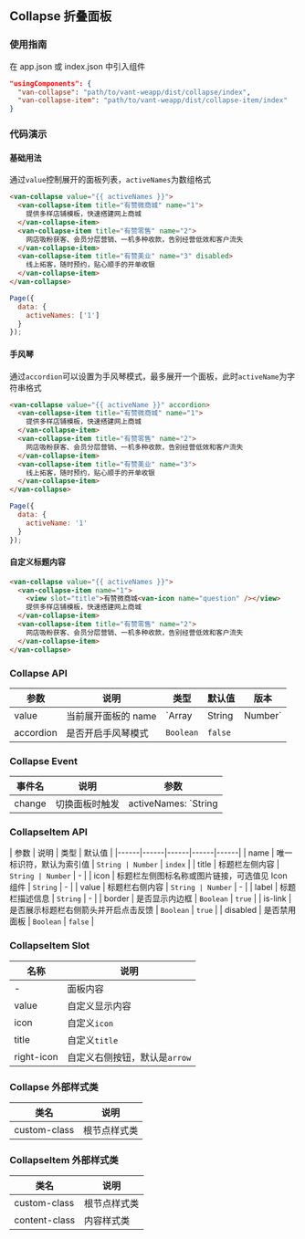 ## Collapse 折叠面板

### 使用指南
在 app.json 或 index.json 中引入组件
```json
"usingComponents": {
  "van-collapse": "path/to/vant-weapp/dist/collapse/index",
  "van-collapse-item": "path/to/vant-weapp/dist/collapse-item/index"
}
```

### 代码演示

#### 基础用法
通过`value`控制展开的面板列表，`activeNames`为数组格式

```html
<van-collapse value="{{ activeNames }}">
  <van-collapse-item title="有赞微商城" name="1">
    提供多样店铺模板，快速搭建网上商城
  </van-collapse-item>
  <van-collapse-item title="有赞零售" name="2">
    网店吸粉获客、会员分层营销、一机多种收款，告别经营低效和客户流失
  </van-collapse-item>
  <van-collapse-item title="有赞美业" name="3" disabled>
    线上拓客，随时预约，贴心顺手的开单收银
  </van-collapse-item>
</van-collapse>
```

``` javascript
Page({
  data: {
    activeNames: ['1']
  }
});
```

#### 手风琴
通过`accordion`可以设置为手风琴模式，最多展开一个面板，此时`activeName`为字符串格式

```html
<van-collapse value="{{ activeName }}" accordion>
  <van-collapse-item title="有赞微商城" name="1">
    提供多样店铺模板，快速搭建网上商城
  </van-collapse-item>
  <van-collapse-item title="有赞零售" name="2">
    网店吸粉获客、会员分层营销、一机多种收款，告别经营低效和客户流失
  </van-collapse-item>
  <van-collapse-item title="有赞美业" name="3">
    线上拓客，随时预约，贴心顺手的开单收银
  </van-collapse-item>
</van-collapse>
```

``` javascript
Page({
  data: {
    activeName: '1'
  }
});
```

#### 自定义标题内容

```html
<van-collapse value="{{ activeNames }}">
  <van-collapse-item name="1">
    <view slot="title">有赞微商城<van-icon name="question" /></view>
    提供多样店铺模板，快速搭建网上商城
  </van-collapse-item>
  <van-collapse-item title="有赞零售" name="2">
    网店吸粉获客、会员分层营销、一机多种收款，告别经营低效和客户流失
  </van-collapse-item>
</van-collapse>
```



### Collapse API

| 参数 | 说明 | 类型 | 默认值 | 版本 |
|------|------|------|------|------|
| value | 当前展开面板的 name | `Array | String | Number` | - |
| accordion | 是否开启手风琴模式 | `Boolean` | `false` |

### Collapse Event

| 事件名 | 说明 | 参数 |
|------|------|------|
| change | 切换面板时触发 | activeNames: `String | Array` |

### CollapseItem API

| 参数 | 说明 | 类型 | 默认值 |
|------|------|------|------|------|
| name | 唯一标识符，默认为索引值 | `String | Number` | `index` |
| title | 标题栏左侧内容 | `String | Number` | - |
| icon | 标题栏左侧图标名称或图片链接，可选值见 Icon 组件 | `String` | - |
| value | 标题栏右侧内容 | `String | Number` | - |
| label | 标题栏描述信息 | `String` | - |
| border | 是否显示内边框 | `Boolean` | `true` |
| is-link | 是否展示标题栏右侧箭头并开启点击反馈 | `Boolean` | `true` |
| disabled | 是否禁用面板 | `Boolean` | `false` |

### CollapseItem Slot

| 名称 | 说明 |
|------|------|
| - | 面板内容 |
| value | 自定义显示内容 |
| icon | 自定义`icon` |
| title | 自定义`title` |
| right-icon | 自定义右侧按钮，默认是`arrow` |

### Collapse 外部样式类

| 类名 | 说明 |
|-----------|-----------|
| custom-class | 根节点样式类 |

### CollapseItem 外部样式类

| 类名 | 说明 |
|-----------|-----------|
| custom-class | 根节点样式类 |
| content-class | 内容样式类 |
